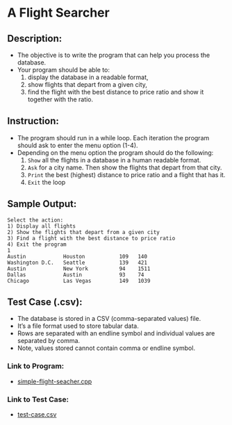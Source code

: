 # A Flight Searcher

## Description:
- The objective is to write the program that can help you process the database. 
-  Your program should be able to:  
   1. display the database in a readable format, 
   2. show flights that depart from a given city, 
   3. find the flight with the best distance to price ratio and show it together with the ratio.


## Instruction:
- The program should run in a while loop. Each iteration the program should ask to enter the menu option (1-4). 
- Depending on the menu option the program should do the following:
  1. `Show` all the flights in a database in a human readable format.   
  2. `Ask` for a city name. Then show the flights that depart from that city.
  3. `Print` the best (highest) distance to price ratio and a flight that has it. 
  4. `Exit` the loop

## Sample Output:
```
Select the action:
1) Display all flights
2) Show the flights that depart from a given city
3) Find a flight with the best distance to price ratio
4) Exit the program
1
Austin            Houston           109   140
Washington D.C.   Seattle           139   421
Austin            New York          94    1511
Dallas            Austin            93    74
Chicago           Las Vegas         149   1039
```

## Test Case (.csv):
- The database is stored in a CSV (comma-separated values) file.
- It’s a file format used to store tabular data. 
- Rows are separated with an endline symbol and individual values are separated by comma.
- Note, values stored cannot contain comma or endline symbol.

### Link to Program:
- [simple-flight-seacher.cpp](https://github.com/jhuynh176/cpp_projects/blob/main/projects/flight_searcher/flight_searcher.cpp)
### Link to Test Case: 
- [test-case.csv](https://github.com/jhuynh176/cpp_projects/blob/main/projects/flight_searcher/test_case.csv)
